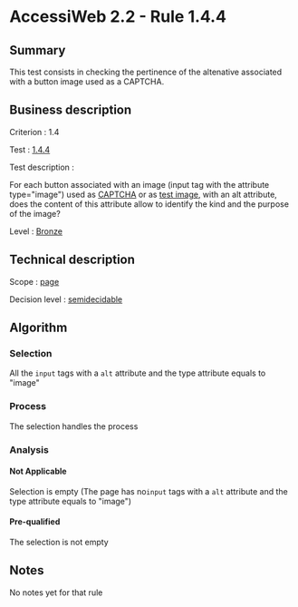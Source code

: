 # AccessiWeb 2.2 - Rule 1.4.4

## Summary

This test consists in checking the pertinence of the altenative
associated with a button image used as a CAPTCHA.

## Business description

Criterion : 1.4

Test : [1.4.4](http://www.accessiweb.org/index.php/accessiweb-22-english-version.html#test-1-4-4)

Test description :

For each button associated with an image (input tag with the attribute
type="image") used as
[CAPTCHA](http://www.accessiweb.org/index.php/glossary-76.html#mcaptcha)
or as [test
image](http://www.accessiweb.org/index.php/glossary-76.html#mImgTest),
with an alt attribute, does the content of this attribute allow to
identify the kind and the purpose of the image?

Level : [Bronze](/en/category/rules-design/accessiweb-11/level/bronze)

## Technical description

Scope : [page](/en/category/rules-design/accessiweb-11/scope/page)

Decision level :
[semidecidable](/en/category/rules-design/accessiweb-11/decision-level/semidecidable)

## Algorithm

### Selection

All the `input` tags with a `alt` attribute and the type attribute
equals to "image"

### Process

The selection handles the process

### Analysis

#### Not Applicable

Selection is empty (The page has no`input` tags with a `alt` attribute
and the type attribute equals to "image")

#### Pre-qualified

The selection is not empty

## Notes

No notes yet for that rule
